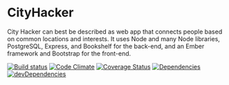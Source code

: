 # CityHacker

City Hacker can best be described as web app that connects people based on common locations and interests. It uses Node and many Node libraries, PostgreSQL, Express, and Bookshelf for the back-end, and an Ember framework and Bootstrap for the front-end.

[![Build status][travis-image]][travis-url] [![Code Climate][codeclimate-image]][codeclimate-url] [![Coverage Status][coverage-image]][coverage-url] [![Dependencies][david-image]][david-url] [![devDependencies][david-dev-image]][david-dev-url]

[travis-image]: http://img.shields.io/travis/StephenJayYoung/CityHacker.svg?style=flat
[travis-url]: http://travis-ci.org/StephenJayYoung/CityHacker
[codeclimate-image]: http://img.shields.io/codeclimate/github/StephenJayYoung/CityHacker.svg?style=flat
[codeclimate-url]: https://codeclimate.com/github/StephenJayYoung/CityHacker
[coverage-image]: http://img.shields.io/coveralls/StephenJayYoung/CityHacker.svg?style=flat
[coverage-url]: https://coveralls.io/r/StephenJayYoung/CityHacker
[david-image]: http://img.shields.io/david/StephenJayYoung/CityHacker.svg?style=flat
[david-url]: https://david-dm.org/StephenJayYoung/CityHacker
[david-dev-image]: http://img.shields.io/david/dev/StephenJayYoung/CityHacker.svg?style=flat
[david-dev-url]: https://david-dm.org/StephenJayYoung/CityHacker#info=devDependencies
